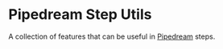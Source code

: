 # Pipedream Step Utils

A collection of features that can be useful in [Pipedream](https://pipedream.com/) steps.
